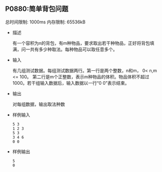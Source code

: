 ## P0880:简单背包问题

总时间限制: 1000ms                                     内存限制: 65536kB

- 描述

  有一个容积为n的背包，有m种物品，要求取出若干种物品，正好将背包填满，问一共有多少种取法。每种物品可以取任意多个。

- 输入

  有几组测试数据。每组测试数据两行。第一行是两个整数，n和m， 0< n,m <= 100。 第二行是m个正整数，表示m种物品的体积。物品体积不超过1000。若干组输入数据后，输入数据以一行“0 0”表示结束。

- 输出

  对每组数据，输出取法种数

- 样例输入

  ```
  5 3
  1 2 3
  5 3
  3 4 6
  0 0
  ```

- 样例输出

  ```
  5
  0
  ```

  